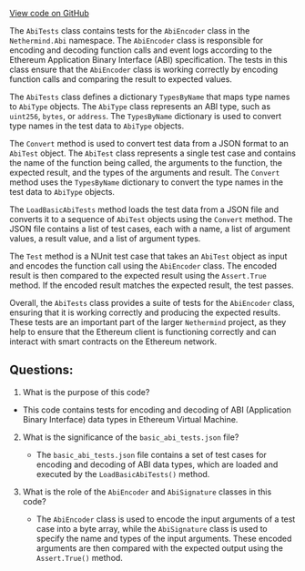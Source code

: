 [View code on GitHub](https://github.com/nethermindeth/nethermind/Ethereum.VM.Test/AbiTests.cs)

The `AbiTests` class contains tests for the `AbiEncoder` class in the `Nethermind.Abi` namespace. The `AbiEncoder` class is responsible for encoding and decoding function calls and event logs according to the Ethereum Application Binary Interface (ABI) specification. The tests in this class ensure that the `AbiEncoder` class is working correctly by encoding function calls and comparing the result to expected values.

The `AbiTests` class defines a dictionary `TypesByName` that maps type names to `AbiType` objects. The `AbiType` class represents an ABI type, such as `uint256`, `bytes`, or `address`. The `TypesByName` dictionary is used to convert type names in the test data to `AbiType` objects.

The `Convert` method is used to convert test data from a JSON format to an `AbiTest` object. The `AbiTest` class represents a single test case and contains the name of the function being called, the arguments to the function, the expected result, and the types of the arguments and result. The `Convert` method uses the `TypesByName` dictionary to convert the type names in the test data to `AbiType` objects.

The `LoadBasicAbiTests` method loads the test data from a JSON file and converts it to a sequence of `AbiTest` objects using the `Convert` method. The JSON file contains a list of test cases, each with a name, a list of argument values, a result value, and a list of argument types.

The `Test` method is a NUnit test case that takes an `AbiTest` object as input and encodes the function call using the `AbiEncoder` class. The encoded result is then compared to the expected result using the `Assert.True` method. If the encoded result matches the expected result, the test passes.

Overall, the `AbiTests` class provides a suite of tests for the `AbiEncoder` class, ensuring that it is working correctly and producing the expected results. These tests are an important part of the larger `Nethermind` project, as they help to ensure that the Ethereum client is functioning correctly and can interact with smart contracts on the Ethereum network.
## Questions: 
 1. What is the purpose of this code?
   - This code contains tests for encoding and decoding of ABI (Application Binary Interface) data types in Ethereum Virtual Machine.

2. What is the significance of the `basic_abi_tests.json` file?
   - The `basic_abi_tests.json` file contains a set of test cases for encoding and decoding of ABI data types, which are loaded and executed by the `LoadBasicAbiTests()` method.

3. What is the role of the `AbiEncoder` and `AbiSignature` classes in this code?
   - The `AbiEncoder` class is used to encode the input arguments of a test case into a byte array, while the `AbiSignature` class is used to specify the name and types of the input arguments. These encoded arguments are then compared with the expected output using the `Assert.True()` method.